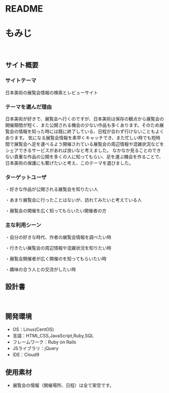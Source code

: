 # README

# もみじ
​
## サイト概要
### サイトテーマ
日本美術の展覧会情報の検索とレビューサイト
​
### テーマを選んだ理由
日本美術が好きで、展覧会へ行くのですが、日本美術は保存の観点から展覧会の開催期間が短く、また公開される機会の少ない作品も多くあります。そのため展覧会の情報を知った時には既に終了している、日程が合わず行けないこともよくあります。
気になる展覧会情報を素早くキャッチでき、また忙しい時でも短時間で展覧会へ足を運べるよう開催されている展覧会の周辺情報や混雑状況などをシェアできるサービスがあれば良いなと考えました。
なかなか見ることのできない貴重な作品の公開を多くの人に知ってもらい、足を運ぶ機会を作ることで、日本美術の保護にも繋げたいと考え、このテーマを選びました。
​
### ターゲットユーザ
・好きな作品が公開される展覧会を知りたい人

・あまり展覧会に行ったことはないが、訪れてみたいと考えている人

・展覧会の開催を広く知ってもらいたい開催者の方
​
### 主な利用シーン
・自分の好きな時代、作者の展覧会情報を調べたい時

・行きたい展覧会の周辺情報や混雑状況を知りたい時

・展覧会開催者が広く開催のを知ってもらいたい時

・趣味の合う人との交流がしたい時
​
## 設計書

​
## 開発環境
- OS：Linux(CentOS)
- 言語：HTML,CSS,JavaScript,Ruby,SQL
- フレームワーク：Ruby on Rails
- JSライブラリ：jQuery
- IDE：Cloud9
​
## 使用素材
- 展覧会の情報（開催場所、日程）は全て架空です。
